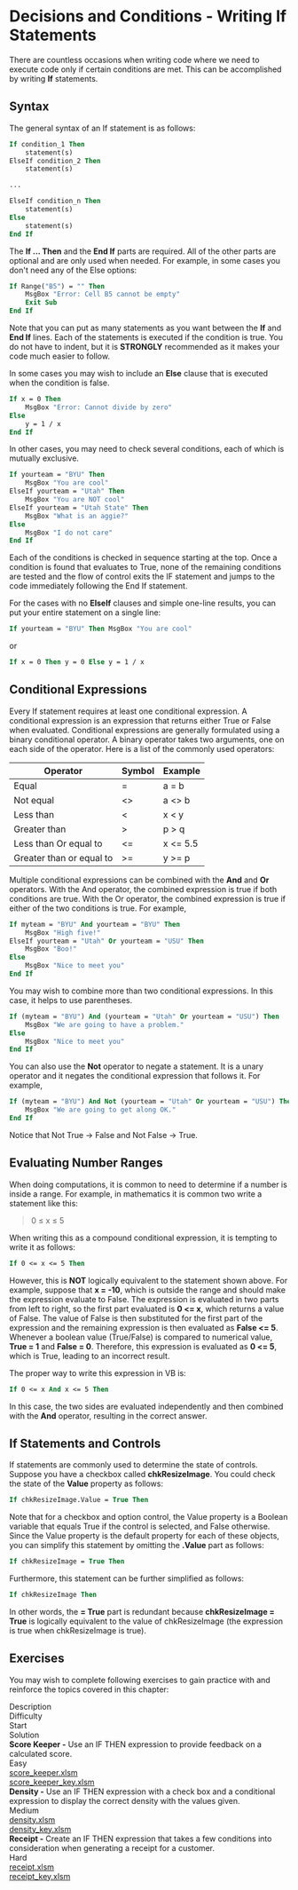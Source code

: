 # Decisions and Conditions - Writing If Statements

There are countless occasions when writing code where we need to execute code only if certain conditions are met. This can be accomplished by writing **If** statements.

## Syntax

The general syntax of an If statement is as follows:

```vb
If condition_1 Then
    statement(s)
ElseIf condition_2 Then 
    statement(s)

...

ElseIf condition_n Then
    statement(s)
Else
    statement(s)
End If
```

The **If ... Then** and the **End If** parts are required. All of the other parts are optional and are only used when needed. For example, in some cases you don't need any of the Else options:

```vb
If Range("B5") = "" Then
    MsgBox "Error: Cell B5 cannot be empty"
    Exit Sub
End If
```

Note that you can put as many statements as you want between the **If** and **End If** lines. Each of the statements is executed if the condition is true. You do not have to indent, but it is **STRONGLY** recommended as it makes your code much easier to follow.

In some cases you may wish to include an **Else** clause that is executed when the condition is false.

```vb
If x = 0 Then
    MsgBox "Error: Cannot divide by zero"
Else
    y = 1 / x
End If
```

In other cases, you may need to check several conditions, each of which is mutually exclusive.

```vb
If yourteam = "BYU" Then
    MsgBox "You are cool"
ElseIf yourteam = "Utah" Then
    MsgBox "You are NOT cool"
ElseIf yourteam = "Utah State" Then
    MsgBox "What is an aggie?"
Else
    MsgBox "I do not care"
End If
```

Each of the conditions is checked in sequence starting at the top. Once a condition is found that evaluates to True, none of the remaining conditions are tested and the flow of control exits the IF statement and jumps to the code immediately following the End If statement.

For the cases with no **ElseIf** clauses and simple one-line results, you can put your entire statement on a single line:

```vb
If yourteam = "BYU" Then MsgBox "You are cool"
```

or

```vb
If x = 0 Then y = 0 Else y = 1 / x
```

## Conditional Expressions

Every If statement requires at least one conditional expression. A conditional expression is an expression that returns either True or False when evaluated. Conditional expressions are generally formulated using a binary conditional operator. A binary operator takes two arguments, one on each side of the operator. Here is a list of the commonly used operators:

| Operator | Symbol | Example |
|----------|--------|---------|
| Equal | = | a = b |
| Not equal | <> | a <> b |
| Less than | < | x < y |
| Greater than | > | p > q |
| Less than Or equal to | <= | x <= 5.5 |
| Greater than or equal to | >= | y >= p |

Multiple conditional expressions can be combined with the **And** and **Or** operators. With the And operator, the combined expression is true if both conditions are true. With the Or operator, the combined expression is true if either of the two conditions is true. For example,

```vb
If myteam = "BYU" And yourteam = "BYU" Then
    MsgBox "High five!"
ElseIf yourteam = "Utah" Or yourteam = "USU" Then
    MsgBox "Boo!"
Else
    MsgBox "Nice to meet you"
End If
```

You may wish to combine more than two conditional expressions. In this case, it helps to use parentheses.

```vb
If (myteam = "BYU") And (yourteam = "Utah" Or yourteam = "USU") Then
    MsgBox "We are going to have a problem."
Else
    MsgBox "Nice to meet you"
End If
```

You can also use the **Not** operator to negate a statement. It is a unary operator and it negates the conditional expression that follows it. For example,

```vb
If (myteam = "BYU") And Not (yourteam = "Utah" Or yourteam = "USU") Then
    MsgBox "We are going to get along OK."
End If
```

Notice that Not True → False and Not False → True.

## Evaluating Number Ranges

When doing computations, it is common to need to determine if a number is inside a range. For example, in mathematics it is common two write a statement like this:

> 0 ≤ x ≤ 5

When writing this as a compound conditional expression, it is tempting to write it as follows:

```vb
If 0 <= x <= 5 Then
```

However, this is **NOT** logically equivalent to the statement shown above. For example, suppose that **x = -10**, which is outside the range and should make the expression evaluate to False. The expression is evaluated in two parts from left to right, so the first part evaluated is **0 <= x**, which returns a value of False. The value of False is then substituted for the first part of the expression and the remaining expression is then evaluated as **False <= 5**. Whenever a boolean value (True/False) is compared to numerical value, **True = 1** and **False = 0**. Therefore, this expression is evaluated as **0 <= 5**, which is True, leading to an incorrect result.

The proper way to write this expression in VB is:

```vb
If 0 <= x And x <= 5 Then
```

In this case, the two sides are evaluated independently and then combined with the **And** operator, resulting in the correct answer.

## If Statements and Controls

If statements are commonly used to determine the state of controls. Suppose you have a checkbox called **chkResizeImage**. You could check the state of the **Value** property as follows:

```vb
If chkResizeImage.Value = True Then
```

Note that for a checkbox and option control, the Value property is a Boolean variable that equals True if the control is selected, and False otherwise. Since the Value property is the default property for each of these objects, you can simplify this statement by omitting the **.Value** part as follows:

```vb
If chkResizeImage = True Then
```

Furthermore, this statement can be further simplified as follows:

```vb
If chkResizeImage Then
```

In other words, the **= True** part is redundant because **chkResizeImage = True** is logically equivalent to the value of chkResizeImage (the expression is true when chkResizeImage is true).

## Exercises

You may wish to complete following exercises to gain practice with and reinforce the topics covered in this chapter:

<div class="exercise-grid" data-columns="4">
<div class="exercise-header">Description</div>
<div class="exercise-header">Difficulty</div>
<div class="exercise-header">Start</div>
<div class="exercise-header">Solution</div>

<div class="exercise-cell"><strong>Score Keeper -</strong> Use an IF THEN expression to provide feedback on a calculated score.</div>
<div class="exercise-cell">Easy</div>
<div class="exercise-cell"><a href="files/score_keeper.xlsm">score_keeper.xlsm</a></div>
<div class="exercise-cell"><a href="files/score_keeper_key.xlsm">score_keeper_key.xlsm</a></div>

<div class="exercise-cell"><strong>Density -</strong> Use an IF THEN expression with a check box and a conditional expression to display the correct density with the values given.</div>
<div class="exercise-cell">Medium</div>
<div class="exercise-cell"><a href="files/density.xlsm">density.xlsm</a></div>
<div class="exercise-cell"><a href="files/density_key.xlsm">density_key.xlsm</a></div>

<div class="exercise-cell"><strong>Receipt -</strong> Create an IF THEN expression that takes a few conditions into consideration when generating a receipt for a customer.</div>
<div class="exercise-cell">Hard</div>
<div class="exercise-cell"><a href="files/receipt.xlsm">receipt.xlsm</a></div>
<div class="exercise-cell"><a href="files/receipt_key.xlsm">receipt_key.xlsm</a></div>
</div>
